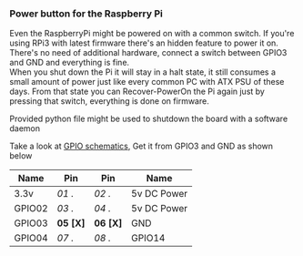 ### Power button for the Raspberry Pi

Even the RaspberryPi might be powered on with a common switch. If you're using RPi3 with latest firmware there's an hidden
feature to power it on.
There's no need of additional hardware, connect a switch between GPIO3 and GND and everything is fine.<br>
When you shut down the Pi it will stay in a halt state, it still consumes a small amount of power just like every common PC
with ATX PSU of these days. From that state you can Recover-PowerOn the Pi again just by pressing that switch, everything is
done on firmware.

Provided python file might be used to shutdown the board with a software daemon

Take a look at [GPIO schematics](../gpio.HeaderPinout.png), Get it from GPIO3 and GND as shown below

| Name   | Pin        | Pin        | Name        |
|--------|------------|------------|-------------|
| 3.3v   | _01 ._     | _02 ._     | 5v DC Power |
| GPIO02 | _03 ._     | _04 ._     | 5v DC Power |
| GPIO03 | **05 [X]** | **06 [X]** | GND         |
| GPIO04 | _07 ._     | _08 ._     | GPIO14      |
